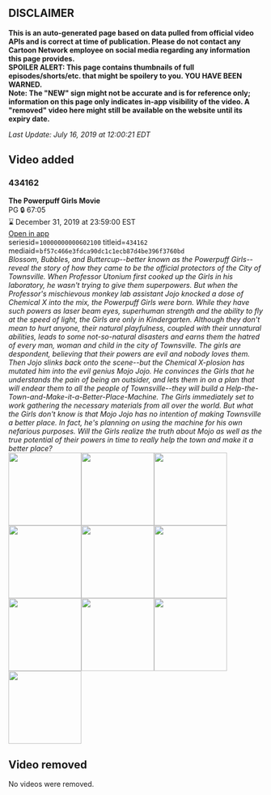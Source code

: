 ## DISCLAIMER
**This is an auto-generated page based on data pulled from official video APIs and is correct at time of publication. Please do not contact any Cartoon Network employee on social media regarding any information this page provides.**  
**SPOILER ALERT: This page contains thumbnails of full episodes/shorts/etc. that might be spoilery to you. YOU HAVE BEEN WARNED.**  
**Note: The "NEW" sign might not be accurate and is for reference only; information on this page only indicates in-app visibility of the video. A "removed" video here might still be available on the website until its expiry date.**  

_Last Update: July 16, 2019 at 12:00:21 EDT_
## Video added
### 434162
**The Powerpuff Girls Movie**  
PG 🔒 67:05  
⌛ December 31, 2019 at 23:59:00 EST  
[Open in app](https://tinyurl.com/y4n69bhj)  
seriesid=`10000000000602100` titleid=`434162` mediaid=`bf57c466e3fdca90dc1c1ecb87d4be396f3760bd`  
_Blossom, Bubbles, and Buttercup--better known as the Powerpuff Girls--reveal the story of how they came to be the official protectors of the City of Townsville. When Professor Utonium first cooked up the Girls in his laboratory, he wasn't trying to give them superpowers. But when the Professor's mischievous monkey lab assistant Jojo knocked a dose of Chemical X into the mix, the Powerpuff Girls were born. While they have such powers as laser beam eyes, superhuman strength and the ability to fly at the speed of light, the Girls are only in Kindergarten. Although they don't mean to hurt anyone, their natural playfulness, coupled with their unnatural abilities, leads to some not-so-natural disasters and earns them the hatred of every man, woman and child in the city of Townsville. The girls are despondent, believing that their powers are evil and nobody loves them. Then Jojo slinks back onto the scene--but the Chemical X-plosion has mutated him into the evil genius Mojo Jojo. He convinces the Girls that he understands the pain of being an outsider, and lets them in on a plan that will endear them to all the people of Townsville--they will build a Help-the-Town-and-Make-it-a-Better-Place-Machine. The Girls immediately set to work gathering the necessary materials from all over the world. But what the Girls don't know is that Mojo Jojo has no intention of making Townsville a better place. In fact, he's planning on using the machine for his own nefarious purposes. Will the Girls realize the truth about Mojo as well as the true potential of their powers in time to really help the town and make it a better place?_  
<a href="https://s3.amazonaws.com/cartoonorchestrator/434162_001_1280x720.jpg"><img src="https://s3.amazonaws.com/cartoonorchestrator/434162_001_640x360.jpg" height="144px" /></a><a href="https://s3.amazonaws.com/cartoonorchestrator/434162_002_1280x720.jpg"><img src="https://s3.amazonaws.com/cartoonorchestrator/434162_002_640x360.jpg" height="144px" /></a><a href="https://s3.amazonaws.com/cartoonorchestrator/434162_003_1280x720.jpg"><img src="https://s3.amazonaws.com/cartoonorchestrator/434162_003_640x360.jpg" height="144px" /></a><a href="https://s3.amazonaws.com/cartoonorchestrator/434162_004_1280x720.jpg"><img src="https://s3.amazonaws.com/cartoonorchestrator/434162_004_640x360.jpg" height="144px" /></a><a href="https://s3.amazonaws.com/cartoonorchestrator/434162_005_1280x720.jpg"><img src="https://s3.amazonaws.com/cartoonorchestrator/434162_005_640x360.jpg" height="144px" /></a><a href="https://s3.amazonaws.com/cartoonorchestrator/434162_006_1280x720.jpg"><img src="https://s3.amazonaws.com/cartoonorchestrator/434162_006_640x360.jpg" height="144px" /></a><a href="https://s3.amazonaws.com/cartoonorchestrator/434162_007_1280x720.jpg"><img src="https://s3.amazonaws.com/cartoonorchestrator/434162_007_640x360.jpg" height="144px" /></a><a href="https://s3.amazonaws.com/cartoonorchestrator/434162_008_1280x720.jpg"><img src="https://s3.amazonaws.com/cartoonorchestrator/434162_008_640x360.jpg" height="144px" /></a><a href="https://s3.amazonaws.com/cartoonorchestrator/434162_009_1280x720.jpg"><img src="https://s3.amazonaws.com/cartoonorchestrator/434162_009_640x360.jpg" height="144px" /></a><a href="https://s3.amazonaws.com/cartoonorchestrator/434162_010_1280x720.jpg"><img src="https://s3.amazonaws.com/cartoonorchestrator/434162_010_640x360.jpg" height="144px" /></a>
## Video removed
No videos were removed.
